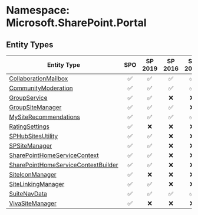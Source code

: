 # Namespace: Microsoft.SharePoint.Portal

## Entity Types

Entity Type | SPO | SP 2019 | SP 2016 | SP 2013
----------|:---:|:-------:|:-------:|:-------:
[CollaborationMailbox](./EntityTypes/CollaborationMailbox.md) | ✅ | ✅ | ✅ | ✅
[CommunityModeration](./EntityTypes/CommunityModeration.md) | ✅ | ✅ | ✅ | ✅
[GroupService](./EntityTypes/GroupService.md) | ✅ | ✅ | ❌ | ❌
[GroupSiteManager](./EntityTypes/GroupSiteManager.md) | ✅ | ✅ | ✅ | ❌
[MySiteRecommendations](./EntityTypes/MySiteRecommendations.md) | ✅ | ✅ | ✅ | ✅
[RatingSettings](./EntityTypes/RatingSettings.md) | ✅ | ❌ | ❌ | ❌
[SPHubSitesUtility](./EntityTypes/SPHubSitesUtility.md) | ✅ | ✅ | ❌ | ❌
[SPSiteManager](./EntityTypes/SPSiteManager.md) | ✅ | ✅ | ❌ | ❌
[SharePointHomeServiceContext](./EntityTypes/SharePointHomeServiceContext.md) | ✅ | ✅ | ❌ | ❌
[SharePointHomeServiceContextBuilder](./EntityTypes/SharePointHomeServiceContextBuilder.md) | ✅ | ✅ | ❌ | ❌
[SiteIconManager](./EntityTypes/SiteIconManager.md) | ✅ | ❌ | ❌ | ❌
[SiteLinkingManager](./EntityTypes/SiteLinkingManager.md) | ✅ | ✅ | ❌ | ❌
[SuiteNavData](./EntityTypes/SuiteNavData.md) | ✅ | ✅ | ✅ | ✅
[VivaSiteManager](./EntityTypes/VivaSiteManager.md) | ✅ | ❌ | ❌ | ❌